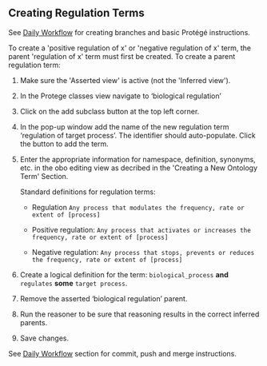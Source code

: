 ## Creating Regulation Terms

See [Daily Workflow](http://go-ontology.readthedocs.io/en/latest/Installgit.html#daily-workflow-updating-with-git-pull) for creating branches and basic Protégé instructions. 

To create a 'positive regulation of x' or 'negative regulation of x' term, the parent 'regulation of x' term must first be created. To create a parent regulation term: 

1. Make sure the 'Asserted view' is active (not the 'Inferred view'). 

2. In the Protege classes view navigate to ‘biological regulation’
   
3. Click on the add subclass button at the top left corner.
   
4. In the pop-up window add the name of the new regulation term ‘regulation of target process’. The identifier should auto-populate. Click the button to add the term.
   
5. Enter the appropriate information for namespace, definition, synonyms, etc. in the obo editing view as decribed in the 'Creating a New Ontology Term' Section.
   
   Standard definitions for regulation terms: 
   
   - Regulation ```Any process that modulates the frequency, rate or extent of [process]```
   
   - Positive regulation: ```Any process that activates or increases the frequency, rate or extent of [process]```
   
   - Negative regulation: ```Any process that stops, prevents or reduces the frequency, rate or extent of [process]```
   
6. Create a logical definition for the term: ```biological_process``` __and__ ```regulates``` __some__ ```target process```.
   
7. Remove the asserted ‘biological regulation’ parent.
   
8. Run the reasoner to be sure that reasoning results in the correct inferred parents.

9. Save changes.

See [Daily Workflow](http://go-ontology.readthedocs.io/en/latest/Installgit.html#daily-workflow-committing-pushing-and-merging-your-changes-to-the-repository) section for commit, push and merge instructions. 

